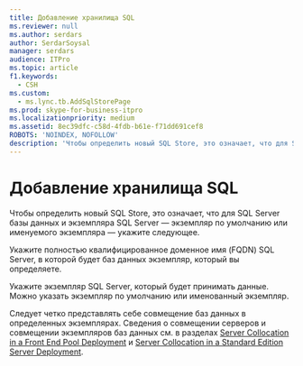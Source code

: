 ```yaml
---
title: Добавление хранилища SQL
ms.reviewer: null
ms.author: serdars
author: SerdarSoysal
manager: serdars
audience: ITPro
ms.topic: article
f1.keywords:
  - CSH
ms.custom:
  - ms.lync.tb.AddSqlStorePage
ms.prod: skype-for-business-itpro
ms.localizationpriority: medium
ms.assetid: 8ec39dfc-c58d-4fdb-b61e-f71dd691cef8
ROBOTS: 'NOINDEX, NOFOLLOW'
description: 'Чтобы определить новый SQL Store, это означает, что для SQL Server базы данных и экземпляра SQL Server — экземпляр по умолчанию или именуемого экземпляра — укажите следующее.'
---
```


# <a name="add-sql-store"></a>Добавление хранилища SQL

Чтобы определить новый SQL Store, это означает, что для SQL Server базы данных и экземпляра SQL Server — экземпляр по умолчанию или именуемого экземпляра — укажите следующее.

Укажите полностью квалифицированное доменное имя (FQDN) SQL Server, в которой будет баз данных экземпляр, который вы определяете.

Укажите экземпляр SQL Server, который будет принимать данные. Можно указать экземпляр по умолчанию или именованный экземпляр.

Следует четко представлять себе совмещение баз данных в определенных экземплярах. Сведения о совмещении серверов и совмещении экземпляров баз данных см. в разделах [Server Collocation in a Front End Pool Deployment](/previous-versions/office/lync-server-2013/lync-server-2013-server-collocation-in-an-enterprise-edition-front-end-pool-deployment) и [Server Collocation in a Standard Edition Server Deployment](/previous-versions/office/lync-server-2013/lync-server-2013-server-collocation-in-a-standard-edition-server-deployment).